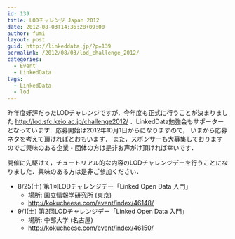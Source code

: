 ```yaml
---
id: 139
title: LODチャレンジ Japan 2012
date: 2012-08-03T14:36:28+09:00
author: fumi
layout: post
guid: http://linkeddata.jp/?p=139
permalink: /2012/08/03/lod_challenge_2012/
categories:
  - Event
  - LinkedData
tags:
  - LinkedData
  - lod
---
```

<!-- Facebook Like Button v1.9.6 BEGIN [http://blog.bottomlessinc.com] -->

<!-- Facebook Like Button END -->

<div class="twitterbutton" style="float: left; padding-right: 5px;">
  <a href="http://twitter.com/share" class="twitter-share-button" data-count="horizontal" data-text="LODチャレンジ Japan 2012" data-via="" data-url="https://linkeddata.jp/2012/08/03/lod_challenge_2012/" data-lang="en" data-related="DolcePixel:We make beautiful and sweet WordPress Themes"></a>
</div>

昨年度好評だったLODチャレンジですが，今年度も正式に行うことが決まりました <http://lod.sfc.keio.ac.jp/challenge2012/> ．LinkedData勉強会もサポーターとなっています．応募開始は2012年10月1日からになりますので， いまから応募ネタを考えて頂ければとおもいます． また，スポンサーも大募集しておりますのでご興味のある企業・団体の方は是非お声がけ頂ければ幸いです． 

開催に先駆けて，チュートリアル的な内容のLODチャレンジデーを行うことになりました．興味のある方は是非ご参加ください．

  * 8/25(土) 第1回LODチャレンジデー「Linked Open Data 入門」 
      * 場所: 国立情報学研究所 (東京) 
      * <http://kokucheese.com/event/index/46148/>
  * 9/1(土) 第2回LODチャレンジデー「Linked Open Data 入門」 
      * 場所: 中部大学 (名古屋) 
      * http://kokucheese.com/event/index/46150/</li> </ul> </li> </ul>